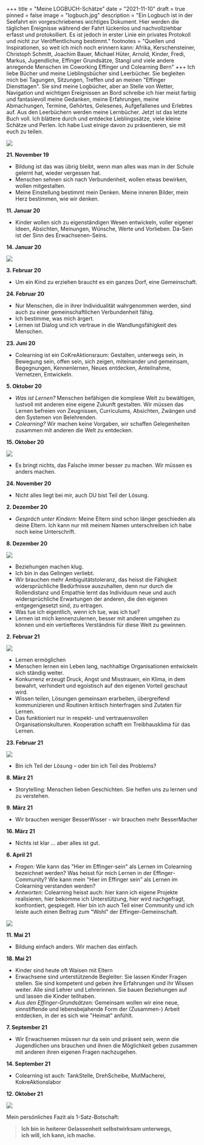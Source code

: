 +++
title = "Meine LOGBUCH-Schätze"
date = "2021-11-10"
draft = true
pinned = false
image = "logbuch.jpg"
description = "Ein Logbuch ist in der Seefahrt ein vorgeschriebenes wichtiges Dokument. Hier werden die täglichen Ereignisse während der Fahrt lückenlos und nachvollziehbar erfasst und protokolliert. Es ist jedoch in erster Linie ein privates Protokoll und nicht zur Veröffentlichung bestimmt."
footnotes = "Quellen und Inspirationen, so weit ich mich noch erinnern kann: Afrika, Kerschensteiner, Christoph Schmitt, Joachim Bauer, Michael Hüter, Arnold, Kinder, Fredi, Markus, Jugendliche, Effinger Grundsätze, Stangl und viele andere anregende Menschen im Coworking Effinger und Colearning Bern"
+++
Ich liebe Bücher und meine Lieblingsbücher sind Leerbücher. Sie begleiten mich bei Tagungen, Sitzungen, Treffen und an meinen "Effinger Diensttagen". Sie sind meine Logbücher, aber an Stelle von Wetter, Navigation und wichtigen Ereignissen an Bord schreibe ich hier meist farbig und fantasievoll meine Gedanken, meine Erfahrungen, meine Abmachungen, Termine, Gehörtes, Gelesenes, Aufgefallenes und Erlebtes auf. Aus den Leerbüchern werden meine Lernbücher. 
Jetzt ist das letzte Buch voll. Ich blättere durch und entdecke Lieblingssätze, viele kleine Schätze und Perlen. Ich habe Lust einige davon zu präsentieren, sie mit euch zu teilen.

![](bild-logbuch.jpg)

**21. November 19**

* Bildung ist das was übrig bleibt, wenn man alles was man in der Schule gelernt hat, wieder vergessen hat.
* Menschen sehnen sich nach Verbundenheit, wollen etwas bewirken, wollen mitgestalten. 
* Meine Einstellung bestimmt mein Denken. Meine inneren Bilder, mein Herz bestimmen, wie wir denken.

**11. Januar 20**

* Kinder wollen sich zu eigenständigen Wesen entwickeln, voller eigener Ideen, Absichten, Meinungen, Wünsche, Werte und Vorlieben. Da-Sein ist der Sinn des Erwachsenen-Seins.

**14. Januar 20**

![](bild-mach-dich-sichtbar.png)

**3. Februar 20**

* Um ein Kind zu erziehen braucht es ein ganzes Dorf, eine Gemeinschaft.

**24. Februar 20**

* Nur Menschen, die in ihrer Individualität wahrgenommen werden, sind auch zu einer gemeinschaftlichen Verbundenheit fähig.
* Ich bestimme, was mich ärgert.
* Lernen ist Dialog und ich vertraue in die Wandlungsfähigkeit des Menschen.

**23. Juni 20**

* Colearning ist ein CoKreAktionsraum: Gestalten, unterwegs sein, in Bewegung sein, offen sein, sich zeigen, miteinander und gemeinsam, Begegnungen, Kennenlernen, Neues entdecken, Anteilnahme, Vernetzen, Entwickeln. 

**5. Oktober 20**

* *Was ist Lernen?* Menschen befähigen die komplexe Welt zu bewältigen, lustvoll mit anderen eine eigene Zukunft gestalten. Wir müssen das Lernen befreien von Zeugnissen, Curriculums, Absichten, Zwängen und den Systemen von Belehrenden. 
* *Colearning?* Wir machen keine Vorgaben, wir schaffen Gelegenheiten zusammen mit anderen die Welt zu entdecken.

**15. Oktober 20**

![](bildung.jpg)

* Es bringt nichts, das Falsche immer besser zu machen. Wir müssen es anders machen.

**24. November 20**

* Nicht alles liegt bei mir, auch DU bist Teil der Lösung.

**2. Dezember 20**

* *Gespräch unter Kindern:* Meine Eltern sind schon länger geschieden als deine Eltern. Ich kann nur mit meinem Namen unterschreiben ich habe noch keine Unterschrift.

**8. Dezember 20**

![](lernen-lernen-leben-lernen.jpg)

* Beziehungen machen klug. 
* Ich bin in das Gelingen verliebt. 
* Wir brauchen mehr Ambiguitätstoleranz, das heisst die Fähigkeit widersprüchliche Bedürfnisse auszuhalten, denn nur durch die Rollendistanz und Empathie lernt das Individuum neue und auch widersprüchliche Erwartungen der anderen, die den eigenen entgegengesetzt sind, zu ertragen.
* Was tue ich eigentlich, wenn ich tue, was ich tue?
* Lernen ist mich kennenzulernen, besser mit anderen umgehen zu können und ein vertiefteres Verständnis für diese Welt zu gewinnen.

**2. Februar 21**

![](ermöglichen.jpg)

* Lernen ermöglichen
* Menschen lernen ein Leben lang, nachhaltige Organisationen entwickeln sich ständig weiter.
* Konkurrenz erzeugt Druck, Angst und Misstrauen, ein Klima, in dem bewahrt, verhindert und egoistisch auf den eigenen Vorteil geschaut wird.
* Wissen teilen, Lösungen gemeinsam erarbeiten, übergreifend kommunizieren und Routinen kritisch hinterfragen sind Zutaten für Lernen.
* Das funktioniert nur in respekt- und vertrauensvollen Organisationskulturen. Kooperation schafft ein Treibhausklima für das Lernen.

**23. Februar 21**

![](so-oder-so.png)

* Bin ich Teil der Lösung – oder bin ich Teil des Problems?

**8. März 21**

* Storytelling: Menschen lieben Geschichten. Sie helfen uns zu lernen und zu verstehen.

**9. März 21**

* Wir brauchen weniger BesserWisser - wir brauchen mehr BesserMacher

**16. März 21**

* Nichts ist klar … aber alles ist gut.

**6. April 21**

* *Fragen:* Wie kann das "Hier im Effinger-sein" als Lernen im Colearning bezeichnet werden? Was heisst für mich Lernen in der Effinger-Community? Wie kann mein "Hier im Effinger sein" als Lernen im Colearning verstanden werden?
* *Antworten:* Colearning heisst auch: hier kann ich eigene Projekte realisieren, hier bekomme ich Unterstützung, hier wird nachgefragt, konfrontiert, gespiegelt. Hier bin ich auch Teil einer Community und ich leiste auch einen Beitrag zum "Wohl" der Effinger-Gemeinschaft.

![](img_7880-2.jpg)

**11. Mai 21**

* Bildung einfach anders. Wir machen das einfach.

**18. Mai 21**

* Kinder sind heute oft Waisen mit Eltern 
* Erwachsene sind unterstützende Begleiter: Sie lassen Kinder Fragen stellen. Sie sind kompetent und geben ihre Erfahrungen und ihr Wissen weiter. Alle sind Lehrer und Lehrerinnen. Sie bauen Beziehungen auf und lassen die Kinder teilhaben.
* *Aus den Effinger-Grundsätzen:* Gemeinsam wollen wir eine neue, sinnstiftende und lebensbejahende Form der (Zusammen-) Arbeit entdecken, in der es sich wie "Heimat" anfühlt.

**7. September 21**

* Wir Erwachsenen müssen nur da sein und präsent sein, wenn die Jugendlichen uns brauchen und ihnen die Möglichkeit geben zusammen mit anderen ihren eigenen Fragen nachzugehen.

**14. September 21**

* Colearning ist auch: TankStelle, DrehScheibe, MutMacherei, KokreAktionslabor

**12. Oktober 21**

![](kek-2.gif)

Mein persönliches Fazit als 1-Satz-Botschaft:

> **Ich bin in heiterer Gelassenheit selbstwirksam unterwegs,** \
> **ich will, ich kann, ich mache.**